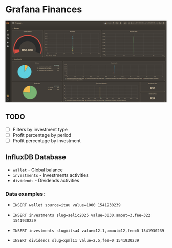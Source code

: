 # Grafana Finances

<img src="assets/preview.png">

## TODO

- [ ] Filters by investment type
- [ ] Profit percentage by period
- [ ] Profit percentage by investment

## InfluxDB Database

- `wallet` - Global balance
- `investments` - Investments activities
- `dividends` - Dividends activities

### Data examples:

- `INSERT wallet source=itau value=1000 1541930239`


- `INSERT investments slug=selic2025 value=3030,amout=3,fee=322 1541930239`
- `INSERT investments slug=itsa4 value=12.1,amout=12,fee=0 1541930239`


- `INSERT dividends slug=xpml11 value=2.5,fee=0 1541930239`

